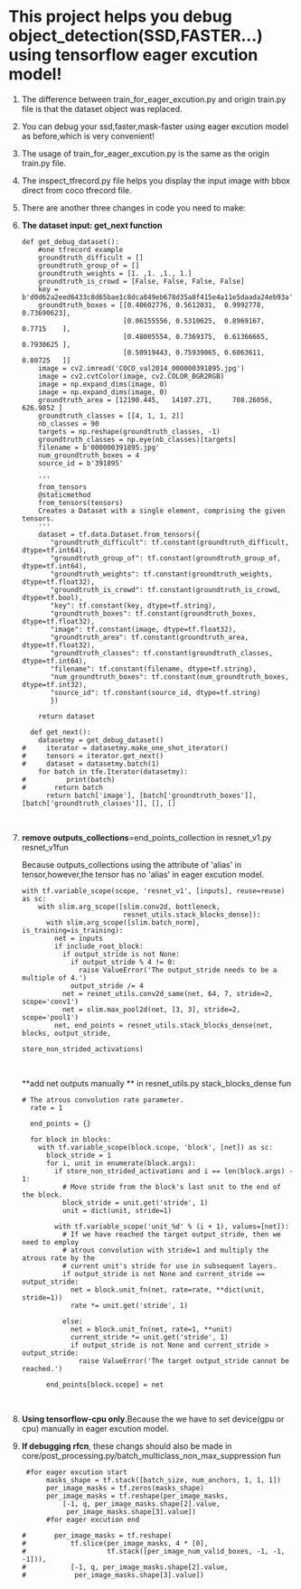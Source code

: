 # **This project helps you debug object_detection(SSD,FASTER...) using tensorflow eager excution model!**

1. The difference between train_for_eager_excution.py and origin train.py file is that the dataset object was replaced.

2. You can debug your ssd,faster,mask-faster using eager excution model as before,which is very convenient!

3. The usage of train_for_eager_excution.py is the same as the origin train.py file.

4. The inspect_tfrecord.py file helps you display the input image with bbox direct from coco tfrecord file.

5. There are another three changes in code you need to make:

6. **The dataset input:  get_next function**

   ```
   def get_debug_dataset():
       #one tfrecord example
       groundtruth_difficult = []
       groundtruth_group_of = []
       groundtruth_weights = [1. ,1. ,1., 1.]
       groundtruth_is_crowd = [False, False, False, False]
       key = b'd0d62a2eed6433c8d65bae1c8dca849eb678d35a8f415e4a11e5daada24eb93a'
       groundtruth_boxes = [[0.40602776, 0.5612031,  0.9992778,  0.73690623],
                            [0.06155556, 0.5310625,  0.8969167,  0.7715    ],
                            [0.48005554, 0.7369375,  0.61366665, 0.7930625 ],
                            [0.50919443, 0.75939065, 0.6063611,  0.80725   ]]
       image = cv2.imread('COCO_val2014_000000391895.jpg')
       image = cv2.cvtColor(image, cv2.COLOR_BGR2RGB)
       image = np.expand_dims(image, 0)
       image = np.expand_dims(image, 0)
       groundtruth_area = [12190.445,   14107.271,     708.26056,   626.9852 ]
       groundtruth_classes = [[4, 1, 1, 2]]
       nb_classes = 90
       targets = np.reshape(groundtruth_classes, -1)
       groundtruth_classes = np.eye(nb_classes)[targets]
       filename = b'000000391895.jpg'
       num_groundtruth_boxes = 4
       source_id = b'391895'
       
       '''
       from_tensors
       @staticmethod
       from_tensors(tensors)
       Creates a Dataset with a single element, comprising the given tensors.
       '''
       dataset = tf.data.Dataset.from_tensors({
          "groundtruth_difficult": tf.constant(groundtruth_difficult, dtype=tf.int64),
          "groundtruth_group_of": tf.constant(groundtruth_group_of, dtype=tf.int64),
          "groundtruth_weights": tf.constant(groundtruth_weights, dtype=tf.float32),
          "groundtruth_is_crowd": tf.constant(groundtruth_is_crowd, dtype=tf.bool),
          "key": tf.constant(key, dtype=tf.string),
          "groundtruth_boxes": tf.constant(groundtruth_boxes, dtype=tf.float32),
          "image": tf.constant(image, dtype=tf.float32),
          "groundtruth_area": tf.constant(groundtruth_area, dtype=tf.float32),
          "groundtruth_classes": tf.constant(groundtruth_classes, dtype=tf.int64),
          "filename": tf.constant(filename, dtype=tf.string),
          "num_groundtruth_boxes": tf.constant(num_groundtruth_boxes, dtype=tf.int32),
          "source_id": tf.constant(source_id, dtype=tf.string)
          })
       
       return dataset
       
     def get_next():
       datasetmy = get_debug_dataset()
   #     iterator = datasetmy.make_one_shot_iterator()
   #     tensors = iterator.get_next()   
   #     dataset = datasetmy.batch(1)
       for batch in tfe.Iterator(datasetmy):
   #          print(batch)
   #       return batch
         return batch['image'], [batch['groundtruth_boxes']], [batch['groundtruth_classes']], [], []   
   ```

   ​

7. **remove outputs_collections**=end_points_collection in resnet_v1.py resnet_v1fun

   Because outputs_collections using the attribute of 'alias' in tensor,however,the tensor has no 'alias' in eager excution model.

   ```
   with tf.variable_scope(scope, 'resnet_v1', [inputs], reuse=reuse) as sc:
       with slim.arg_scope([slim.conv2d, bottleneck,
                            resnet_utils.stack_blocks_dense]):
         with slim.arg_scope([slim.batch_norm], is_training=is_training):
           net = inputs
           if include_root_block:
             if output_stride is not None:
               if output_stride % 4 != 0:
                 raise ValueError('The output_stride needs to be a multiple of 4.')
               output_stride /= 4
             net = resnet_utils.conv2d_same(net, 64, 7, stride=2, scope='conv1')
             net = slim.max_pool2d(net, [3, 3], stride=2, scope='pool1')
           net, end_points = resnet_utils.stack_blocks_dense(net, blocks, output_stride,
                                                 store_non_strided_activations)
   ```

   ​

   **add net outputs manually ** in resnet_utils.py stack_blocks_dense fun

   ```
   # The atrous convolution rate parameter.
     rate = 1

     end_points = {}
     
     for block in blocks:
       with tf.variable_scope(block.scope, 'block', [net]) as sc:
         block_stride = 1
         for i, unit in enumerate(block.args):
           if store_non_strided_activations and i == len(block.args) - 1:
             # Move stride from the block's last unit to the end of the block.
             block_stride = unit.get('stride', 1)
             unit = dict(unit, stride=1)

           with tf.variable_scope('unit_%d' % (i + 1), values=[net]):
             # If we have reached the target output_stride, then we need to employ
             # atrous convolution with stride=1 and multiply the atrous rate by the
             # current unit's stride for use in subsequent layers.
             if output_stride is not None and current_stride == output_stride:
               net = block.unit_fn(net, rate=rate, **dict(unit, stride=1))
               rate *= unit.get('stride', 1)

             else:
               net = block.unit_fn(net, rate=1, **unit)
               current_stride *= unit.get('stride', 1)
               if output_stride is not None and current_stride > output_stride:
                 raise ValueError('The target output_stride cannot be reached.')

         end_points[block.scope] = net
   ```

   ​

8. **Using tensorflow-cpu only**.Because the we have to set device(gpu or cpu) manually in eager excution model.

9. **If debugging rfcn**, these changs should also be made in core/post_processing.py/batch_multiclass_non_max_suppression fun

   ```
    #for eager excution start
         masks_shape = tf.stack([batch_size, num_anchors, 1, 1, 1])
         per_image_masks = tf.zeros(masks_shape)
         per_image_masks = tf.reshape(per_image_masks,
             [-1, q, per_image_masks.shape[2].value,
              per_image_masks.shape[3].value])
         #for eager excution end
         
   #       per_image_masks = tf.reshape(
   #           tf.slice(per_image_masks, 4 * [0],
   #                    tf.stack([per_image_num_valid_boxes, -1, -1, -1])),
   #           [-1, q, per_image_masks.shape[2].value,
   #            per_image_masks.shape[3].value])
   ```

   ​
